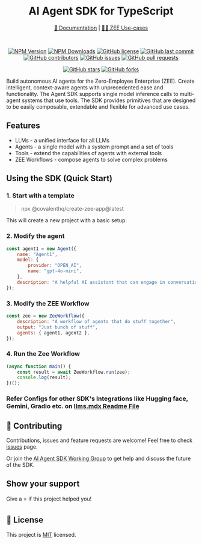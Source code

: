 <div align="center">

# AI Agent SDK for TypeScript

[📖 Documentation](https://cxt.build/) | 
[✍🏻 ZEE Use-cases](https://cxt.build/docs/use-cases/overview)

<br />

[![NPM Version](https://img.shields.io/npm/v/@covalenthq/ai-agent-sdk)](https://www.npmjs.com/package/@covalenthq/ai-agent-sdk)
[![NPM Downloads](https://img.shields.io/npm/dt/@covalenthq/ai-agent-sdk)](https://www.npmjs.com/package/@covalenthq/ai-agent-sdk)
[![GitHub license](https://img.shields.io/github/license/covalenthq/ai-agent-sdk)](https://github.com/covalenthq/ai-agent-sdk/blob/main/LICENSE)
[![GitHub last commit](https://img.shields.io/github/last-commit/covalenthq/ai-agent-sdk)](https://github.com/covalenthq/ai-agent-sdk/commits/master)
[![GitHub contributors](https://img.shields.io/github/contributors/covalenthq/ai-agent-sdk)](https://github.com/covalenthq/ai-agent-sdk/graphs/contributors)
[![GitHub issues](https://img.shields.io/github/issues/covalenthq/ai-agent-sdk)](https://github.com/covalenthq/ai-agent-sdk/issues)
[![GitHub pull requests](https://img.shields.io/github/issues-pr/covalenthq/ai-agent-sdk)](https://github.com/covalenthq/ai-agent-sdk/pulls)


[![GitHub stars](https://img.shields.io/github/stars/covalenthq/ai-agent-sdk)](https://github.com/covalenthq/ai-agent-sdk/stargazers)
[![GitHub forks](https://img.shields.io/github/forks/covalenthq/ai-agent-sdk)](https://github.com/covalenthq/ai-agent-sdk/network/members)

</div>

<p>Build autonomous AI agents for the Zero-Employee Enterprise (ZEE). Create intelligent, context-aware agents with unprecedented ease and functionality. The Agent SDK supports single model inference calls to multi-agent systems that use tools. The SDK provides primitives that are designed to be easily composable, extendable and flexible for advanced use cases.</p>

## Features

- LLMs - a unified interface for all LLMs
- Agents - a single model with a system prompt and a set of tools
- Tools - extend the capabilities of agents with external tools
- ZEE Workflows - compose agents to solve complex problems

## Using the SDK (Quick Start)

### 1. Start with a template

> npx @covalenthq/create-zee-app@latest

This will create a new project with a basic setup.

### 2. Modify the agent

```js
const agent1 = new Agent({
    name: "Agent1",
    model: {
        provider: "OPEN_AI",
        name: "gpt-4o-mini",
    },
    description: "A helpful AI assistant that can engage in conversation.",
});
```

### 3. Modify the ZEE Workflow

```js
const zee = new ZeeWorkflow({
    description: "A workflow of agents that do stuff together",
    output: "Just bunch of stuff",
    agents: { agent1, agent2 },
});
```

### 4. Run the Zee Workflow

```js
(async function main() {
    const result = await ZeeWorkflow.run(zee);
    console.log(result);
})();
```

### Refer Configs for other SDK's Integrations like Hugging face, Gemini, Gradio etc. on [llms.mdx Readme File](https://github.com/covalenthq/ai-agent-sdk/blob/main/docs/concepts/llms.mdx)
## 🤝 Contributing

Contributions, issues and feature requests are welcome!
Feel free to check <a href="https://github.com/covalenthq/ai-agent-sdk/issues">issues</a> page.

Or join the [AI Agent SDK Working Group](https://t.me/CXT_Agent_SDK) to get help and discuss the future of the SDK.

## Show your support

Give a ⭐️ if this project helped you!

## 📝 License

This project is <a href="https://github.com/covalenthq/ai-agent-sdk/blob/main/LICENSE">MIT</a> licensed.
